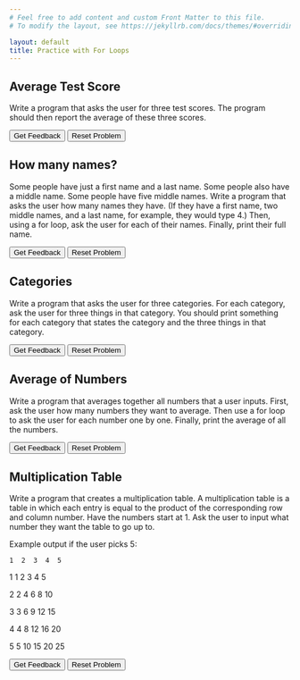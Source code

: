 ```yaml
---
# Feel free to add content and custom Front Matter to this file.
# To modify the layout, see https://jekyllrb.com/docs/themes/#overriding-theme-defaults

layout: default
title: Practice with For Loops
---
```


## Average Test Score
Write a program that asks the user for three test scores. The program should then report the average of these three scores.

<div id="test-sortableTrash" class="sortable-code"></div> 
<div id="test-sortable" class="sortable-code"></div> 
<div style="clear:both;"></div> 
<p> 
    <input id="test-feedbackLink" value="Get Feedback" type="button" /> 
    <input id="test-newInstanceLink" value="Reset Problem" type="button" /> 
</p> 
<script type="text/javascript"> 
(function(){
  var initial = "total = 0\n" +
    "for i in range(3):\n" +
    "    score = float(input(&quot;Enter a test score&quot;))\n" +
    "    total = total + score\n" +
    "average = total/3\n" +
    "print(&quot;Average score:&quot;,average)";
  var parsonsPuzzle = new ParsonsWidget({
    "sortableId": "test-sortable",
    "max_wrong_lines": 10,
    "grader": ParsonsWidget._graders.LineBasedGrader,
    "exec_limit": 2500,
    "can_indent": true,
    "x_indent": 50,
    "lang": "en",
    "show_feedback": true,
    "trashId": "test-sortableTrash"
  });
  parsonsPuzzle.init(initial);
  parsonsPuzzle.shuffleLines();
  $("#test-newInstanceLink").click(function(event){ 
      event.preventDefault(); 
      parsonsPuzzle.shuffleLines(); 
  }); 
  $("#test-feedbackLink").click(function(event){ 
      event.preventDefault(); 
      parsonsPuzzle.getFeedback(); 
  }); 
})(); 
</script>

## How many names?
Some people have just a first name and a last name. Some people also have a middle name. Some people have five middle names. Write a program that asks the user how many names they have. (If they have a first name, two middle names, and a last name, for example, they would type 4.) Then, using a for loop, ask the user for each of their names. Finally, print their full name.

<div id="names-sortableTrash" class="sortable-code"></div> 
<div id="names-sortable" class="sortable-code"></div> 
<div style="clear:both;"></div> 
<p> 
    <input id="names-feedbackLink" value="Get Feedback" type="button" /> 
    <input id="names-newInstanceLink" value="Reset Problem" type="button" /> 
</p> 
<script type="text/javascript"> 
(function(){
  var initial = "number = int(input(&quot;How many names do you have? &quot;))\n" +
    "full_name = input(&quot;Enter your first name: &quot;)\n" +
    "for i in range(number-1):\n" +
    "    next_name = input(&quot;Enter your next name: &quot;)\n" +
    "    full_name = full_name + &quot; &quot; + next_name\n" +
    "print(&quot;Your name is &quot; + full_name)";
  var parsonsPuzzle = new ParsonsWidget({
    "sortableId": "names-sortable",
    "max_wrong_lines": 10,
    "grader": ParsonsWidget._graders.LineBasedGrader,
    "exec_limit": 2500,
    "can_indent": true,
    "x_indent": 50,
    "lang": "en",
    "show_feedback": true,
    "trashId": "names-sortableTrash"
  });
  parsonsPuzzle.init(initial);
  parsonsPuzzle.shuffleLines();
  $("#names-newInstanceLink").click(function(event){ 
      event.preventDefault(); 
      parsonsPuzzle.shuffleLines(); 
  }); 
  $("#names-feedbackLink").click(function(event){ 
      event.preventDefault(); 
      parsonsPuzzle.getFeedback(); 
  }); 
})(); 
</script>


## Categories
Write a program that asks the user for three categories. For each category, ask the user for three things in that category. You should print something for each category that states the category and the three things in that category.

<div id="categories-sortableTrash" class="sortable-code"></div> 
<div id="categories-sortable" class="sortable-code"></div> 
<div style="clear:both;"></div> 
<p> 
    <input id="categories-feedbackLink" value="Get Feedback" type="button" /> 
    <input id="categories-newInstanceLink" value="Reset Problem" type="button" /> 
</p> 
<script type="text/javascript"> 
(function(){
  var initial = "for i in range(3):\n" +
    "    category = input(&quot;Enter a category: &quot;)\n" +
    "    things = &quot;&quot;\n" +
    "    for j in range(3):\n" +
    "        new_thing = input(&quot;Enter something in the category &quot; + category + &quot;: &quot;)\n" +
    "        things = things + &quot; &quot; + new_thing\n" +
    "    print(category + &quot;: &quot; + things)";
  var parsonsPuzzle = new ParsonsWidget({
    "sortableId": "categories-sortable",
    "max_wrong_lines": 10,
    "grader": ParsonsWidget._graders.LineBasedGrader,
    "exec_limit": 2500,
    "can_indent": true,
    "x_indent": 50,
    "lang": "en",
    "show_feedback": true,
    "trashId": "categories-sortableTrash"
  });
  parsonsPuzzle.init(initial);
  parsonsPuzzle.shuffleLines();
  $("#categories-newInstanceLink").click(function(event){ 
      event.preventDefault(); 
      parsonsPuzzle.shuffleLines(); 
  }); 
  $("#categories-feedbackLink").click(function(event){ 
      event.preventDefault(); 
      parsonsPuzzle.getFeedback(); 
  }); 
})(); 
</script>


## Average of Numbers
Write a program that averages together all numbers that a user inputs. First, ask the user how many numbers they want to average. Then use a for loop to ask the user for each number one by one. Finally, print the average of all the numbers.

<div id="numbers-sortableTrash" class="sortable-code"></div> 
<div id="numbers-sortable" class="sortable-code"></div> 
<div style="clear:both;"></div> 
<p> 
    <input id="numbers-feedbackLink" value="Get Feedback" type="button" /> 
    <input id="numbers-newInstanceLink" value="Reset Problem" type="button" /> 
</p> 
<script type="text/javascript"> 
(function(){
  var initial = "number = int(input(&quot;How many numbers do you want to average? &quot;))\n" +
    "total = 0\n" +
    "for i in range(number):\n" +
    "    next_number = int(input(&quot;Enter a number: &quot;))\n" +
    "    total = total + next_number\n" +
    "average = total/number\n" +
    "print(average)";
  var parsonsPuzzle = new ParsonsWidget({
    "sortableId": "numbers-sortable",
    "max_wrong_lines": 10,
    "grader": ParsonsWidget._graders.LineBasedGrader,
    "exec_limit": 2500,
    "can_indent": true,
    "x_indent": 50,
    "lang": "en",
    "show_feedback": true,
    "trashId": "numbers-sortableTrash"
  });
  parsonsPuzzle.init(initial);
  parsonsPuzzle.shuffleLines();
  $("#numbers-newInstanceLink").click(function(event){ 
      event.preventDefault(); 
      parsonsPuzzle.shuffleLines(); 
  }); 
  $("#numbers-feedbackLink").click(function(event){ 
      event.preventDefault(); 
      parsonsPuzzle.getFeedback(); 
  }); 
})(); 
</script>


## Multiplication Table
Write a program that creates a multiplication table. A multiplication table is a table in which each entry is equal to the product of the corresponding row and column number. Have the numbers start at 1. Ask the user to input what number they want the table to go up to.

Example output if the user picks 5:

    1  2  3  4  5
    
 1  1  2  3  4  5
 
 2  2  4  6  8 10
 
 3  3  6  9 12 15
 
 4  4  8 12 16 20
 
 5  5 10 15 20 25

<div id="mult-sortableTrash" class="sortable-code"></div> 
<div id="mult-sortable" class="sortable-code"></div> 
<div style="clear:both;"></div> 
<p> 
    <input id="mult-feedbackLink" value="Get Feedback" type="button" /> 
    <input id="mult-newInstanceLink" value="Reset Problem" type="button" /> 
</p> 
<script type="text/javascript"> 
(function(){
  var initial = "num_rows = int(input(&quot;How many rows (between 1 and 9)? &quot;))\n" +
    "first_row = &quot; &quot;\n" +
    "for i in range(num_rows):\n" +
    "    first_row = first_row + &quot;  &quot; + str(i+1)\n" +
    "print(first_row)\n" +
    "for i in range(1,num_rows+1):\n" +
    "    next_row = str(i)\n" +
    "    for j in range(1,num_rows+1):\n" +
    "        table_entry = i*j\n" +
    "        if table_entry &lt; 10:\n" +
    "            next_row = next_row + &quot;  &quot; + str(table_entry) # Extra space for single digit numbers\n" +
    "        else:\n" +
    "            next_row = next_row + &quot; &quot; + str(table_entry)\n" +
    "    print(next_row)";
  var parsonsPuzzle = new ParsonsWidget({
    "sortableId": "mult-sortable",
    "max_wrong_lines": 10,
    "grader": ParsonsWidget._graders.LineBasedGrader,
    "exec_limit": 2500,
    "can_indent": true,
    "x_indent": 50,
    "lang": "en",
    "show_feedback": true,
    "trashId": "mult-sortableTrash"
  });
  parsonsPuzzle.init(initial);
  parsonsPuzzle.shuffleLines();
  $("#mult-newInstanceLink").click(function(event){ 
      event.preventDefault(); 
      parsonsPuzzle.shuffleLines(); 
  }); 
  $("#mult-feedbackLink").click(function(event){ 
      event.preventDefault(); 
      parsonsPuzzle.getFeedback(); 
  }); 
})(); 
</script>
